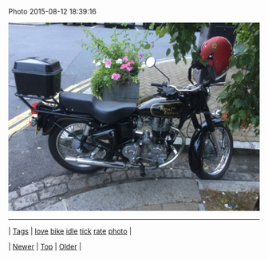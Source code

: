 <!--
title: Photo 2015-08-12 18
date: 2020-06-28T15:27:00.088Z
tags: love, bike, idle, tick, rate, photo
-->


Photo 2015-08-12 18:39:16

![](126523893334-0.jpg)

<!--BOTTOM-POST-NAVIGATION-->
---

| [Tags](tags.md) | [love](tag-love.md) [bike](tag-bike.md) [idle](tag-idle.md) [tick](tag-tick.md) [rate](tag-rate.md) [photo](tag-photo.md) |

| [Newer](126367076999.md) | [Top](index.md) | [Older](126601335814.md) |